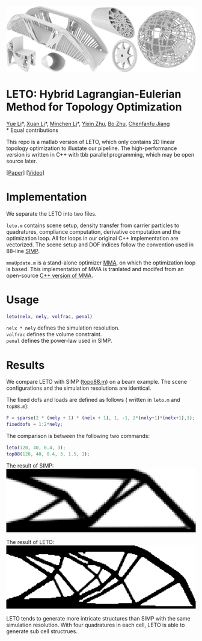 ![](LETO_teaser.png)

# LETO: Hybrid Lagrangian-Eulerian Method for Topology Optimization
[Yue Li](https://liyuesolo.github.io/)\*, [Xuan Li](https://xuan-li.github.io/)\*, [Minchen Li](https://www.seas.upenn.edu/~minchenl/)\*, [Yixin Zhu](https://yzhu.io/), [Bo Zhu](https://www.dartmouth.edu/~boolzhu/), [Chenfanfu Jiang](https://www.seas.upenn.edu/~cffjiang/) <br>
\* Equal contributions

This repo is a matlab version of LETO, which only contains 2D linear topology optimization to illustate our pipeline. The high-performance version is written in C++ with tbb parallel programming, which may be open source later.

[[Paper]](https://arxiv.org/pdf/2003.01215.pdf)
[[Video]](https://www.youtube.com/watch?v=O43tASS9DXQ)

# Implementation
We separate the LETO into two files. 

```leto.m``` contains scene setup, density transfer from carrier particles to quadratures, compliance computation, derivative computation and the optimization loop. All for loops in our original C++ implementation are vectorized. The scene setup and DOF indices follow the convention used in 88-line [SIMP](http://www.topopt.mek.dtu.dk/Apps-and-software/Efficient-topology-optimization-in-MATLAB).

```mmaUpdate.m``` is a stand-alone optimizer [MMA](https://onlinelibrary.wiley.com/doi/abs/10.1002/nme.1620240207), on which the optimization loop is based. This implementation of MMA is tranlated and modifed from an open-source [C++ version of MMA](https://github.com/jdumas/mma).

# Usage
```Matlab
leto(nelx, nely, volfrac, penal)
```
```nelx * nely``` defines the simulation resolution.<br>
```volfrac``` defines the volume constraint.<br>
```penal``` defines the power-law used in SIMP.

# Results
We compare LETO with SIMP ([topo88.m](http://www.topopt.mek.dtu.dk/-/media/Subsites/topopt/apps/dokumenter-og-filer-til-apps/top88.ashx?la=da&hash=FF50594C1E8F57D292C705978C3DCA3D7BCEA6B8)) on a beam example. The scene configurations and the simulation resolutions are identical.

The fixed dofs and loads are defined as follows ( written in ```leto.m``` and ```top88.m```):
```Matlab
F = sparse(2 * (nely + 1) * (nelx + 1), 1, -1, 2*(nely+1)*(nelx+1),1);
fixeddofs = 1:2*nely;
```

The comparison is between the following two commands:
```Matlab
leto(120, 40, 0.4, 3);
top88(120, 40, 0.4, 3, 1.5, 1);
```

The result of SIMP:
![simp](results/simp.png)

The result of LETO:
![leto](results/leto.png)

LETO tends to generate more intricate structures than SIMP with the same simulation resolution. With four quadratures in each cell, LETO is able to generate sub cell structrues.




